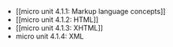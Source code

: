 - [[micro unit 4.1.1: Markup language concepts]]
- [[micro unit 4.1.2: HTML]]
- [[micro unit 4.1.3: XHTML]]
- micro unit 4.1.4: XML